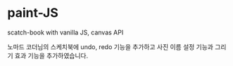 # paint-JS

scatch-book with vanilla JS, canvas API

노마드 코더님의 스케치북에 undo, redo 기능을 추가하고 사진 이름 설정 기능과 그리기 효과 기능을 추가하였습니다.

